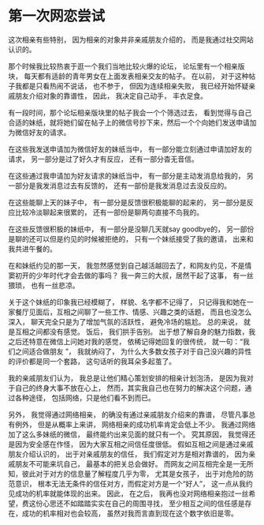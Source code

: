 # 第一次网恋尝试

这次相亲有些特别， 因为相亲的对象并非亲戚朋友介绍的， 而是我通过社交网站认识的。

那个时候我比较热衷于逛一个我们当地比较火爆的论坛， 论坛里有一个相亲版块， 每天都有适龄的青年男女在上面发表相亲交友的帖子。 在以前， 对于这种帖子我都是只看热闹不说话， 也不参于， 但因为连续相亲失败， 我已经开始怀疑亲戚朋友介绍对象的靠谱性， 因此， 我决定自己动手， 丰衣足食。

有一段时间，那个论坛相亲版块里的帖子我会一个个筛选过去， 看到觉得与自己合适的妹纸，就将她们留在帖子上的微信号抄下来，然后一个个向她们发送申请加为微信好友的请求。

在这些我发送申请加为微信好友的妹纸当中， 有一部分能立刻通过申请加好友的请求， 另一部分是过了好久才有反应， 还有一部分杳无音信。

在这些通过我申请加为好友请求的妹纸当中， 有一部分是主动发消息给我的， 另一部分是我发消息过去有反馈的， 还有一部份是我发消息过去没反应的。

在这些能聊上天的妹子中， 有一部分是反馈很积极能聊的起来的， 另一部分是反应比较冷淡聊起来很累的， 还有一部份是聊两句直接不鸟我的。

在这些反馈很积极的妹纸中， 有一部分是没聊几天就say goodbye的， 另一部份是聊的还可以但是约见的时候被拒绝的， 只有一个妹纸接受了我的邀请， 出来和我共进午餐的。

在和妹纸约见的那一天， 我忽然感觉到自己越活越回去了，和网友约见，不是情窦初开的少年时代才会去做的事吗？ 我一奔三的大叔，居然干起了这事， 有一丝猥琐， 也有一丝悲凉。

关于这个妹纸的印象我已经模糊了， 样貌、名字都不记得了， 只记得我和她在一家餐厅见面后，互相之间聊了一些工作、情感、兴趣之类的话题， 而且也没怎么深入， 聊天完全只是为了增加气氛的活跃性， 避免冷场的尴尬。 总的来说， 就是互相之间都没有感觉。 饭后， 我们拱手告别。 出于想了解自身的魅力指数，我之后还特意在微信上问她对我的感觉， 依稀记得她回复的很传统， 就一句：“我们之间适合做朋友 ”， 我就纳闷了， 为什么大多数女孩子对于自己没兴趣的异性的评价都是同一个套路， 这句话听的我耳朵多起茧了。

我的亲戚朋友们认为， 我总是让他们精心策划安排的相亲计划泡汤， 是因为我对于自己的终身大事不放在心上， 然而，其实我自己也在努力的解决这个问题，通过各种途径， 包括网络，只是他们看不到而已。

另外， 我觉得通过网络相亲， 的确没有通过亲戚朋友介绍来的靠谱， 尽管凡事总有例外， 但是从概率上来讲， 网络相亲的成功机率肯定会低上不少。 我通过网络加了这么多妹纸的微信， 最终能约出来见面的就只有一个。 究其原因， 我觉得还是因为安全感在作怪， 因为大家互相之间信任度很低。 假如互相之间是通过亲戚朋友介绍认识的， 出于对亲戚朋友的信任， 我们假定对方是相对靠谱的， 因为亲戚朋友不可能来坑自己， 最基本的把关总会做好。 而网友之间互相完全是一无所知，彼此对于对方的信息量了解程度几乎为零， 尤其是女孩子， 出于对危险的防范意识， 根本无法无条件的信任对方，而假定对方是一个“好人”，  这一点从我约见成功的机率就能体现的出来。 因此， 在之后， 我再也没对网络相亲抱过一丝希望，费这份心思还不如踏踏实实在自己的周围寻找， 至少相互之间的信任感是存在，成功的机率相对也会较高， 虽然对我而言直到现在这个数字依旧是零。